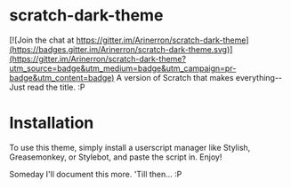# scratch-dark-theme

[![Join the chat at https://gitter.im/Arinerron/scratch-dark-theme](https://badges.gitter.im/Arinerron/scratch-dark-theme.svg)](https://gitter.im/Arinerron/scratch-dark-theme?utm_source=badge&utm_medium=badge&utm_campaign=pr-badge&utm_content=badge)
A version of Scratch that makes everything-- Just read the title. :P

# Installation
To use this theme, simply install a userscript manager like Stylish, Greasemonkey, or Stylebot, and paste the script in. Enjoy!





Someday I'll document this more. 'Till then... :P
